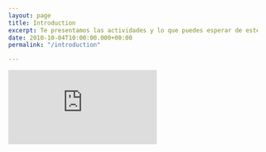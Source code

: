 ```yaml
---
layout: page
title: Introduction
excerpt: Te presentamos las actividades y lo que puedes esperar de este curso
date: 2010-10-04T10:00:00.000+00:00
permalink: "/introduction"

---
```

<div class="video">
<iframe class="video-frame" src="https://youtu.be/TZ6eC2EMstQ" title="YouTube video player" frameborder="0" allow="accelerometer; autoplay; clipboard-write; encrypted-media; gyroscope; picture-in-picture" allowfullscreen></iframe>
</div>
